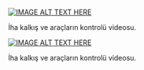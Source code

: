 [![IMAGE ALT TEXT HERE](https://img.youtube.com/vi/Jjvyqbi1KX8/0.jpg)](https://www.youtube.com/watch?v=Jjvyqbi1KX8)
<p>İha kalkış ve araçların kontrolü videosu.</p>

[![IMAGE ALT TEXT HERE](https://img.youtube.com/vi/Jjvyqbi1KX8/0.jpg)](https://www.youtube.com/watch?v=Jjvyqbi1KX8)
<p>İha kalkış ve araçların kontrolü videosu.</p>
